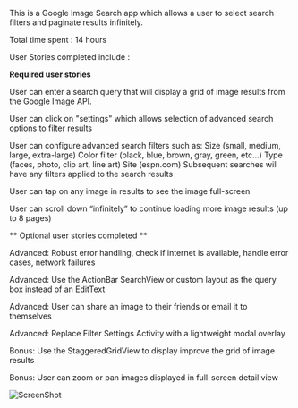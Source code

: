 
This is a Google Image Search app which allows a user to select search filters and paginate results infinitely.

Total time spent : 14 hours

User Stories completed include : 

**Required user stories**

User can enter a search query that will display a grid of image results from the Google Image API.

User can click on "settings" which allows selection of advanced search options to filter results

User can configure advanced search filters such as:
Size (small, medium, large, extra-large)
Color filter (black, blue, brown, gray, green, etc...)
Type (faces, photo, clip art, line art)
Site (espn.com)
Subsequent searches will have any filters applied to the search results

User can tap on any image in results to see the image full-screen

User can scroll down “infinitely” to continue loading more image results (up to 8 pages)



** Optional user stories completed **

Advanced: Robust error handling, check if internet is available, handle error cases, network failures

Advanced: Use the ActionBar SearchView or custom layout as the query box instead of an EditText

Advanced: User can share an image to their friends or email it to themselves

Advanced: Replace Filter Settings Activity with a lightweight modal overlay

Bonus: Use the StaggeredGridView to display improve the grid of image results

Bonus: User can zoom or pan images displayed in full-screen detail view

![ScreenShot](https://github.com/nandaja/androiddummy/blob/master/GridImageSearchApp/imagesearch.gif)
